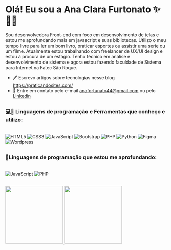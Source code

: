 # Olá! Eu sou a Ana Clara Furtonato ✨👋🏻

Sou desenvolvedora Front-end com foco em desenvolvimento de telas e estou me aprofundando mais em javascript e suas bibliotecas. Utilizo o meu tempo livre para ler um bom livro, praticar esportes ou assistir uma serie ou um filme. Atualmente estou trabalhando com freelancer de UX/UI design e estou à procura de um estágio. Tenho técnico em análise e desenvolvimento de sistema e agora estou fazendo faculdade de Sistema para Internet na Fatec São Roque.

- 🖊️ Escrevo artigos sobre tecnologias nesse blog https://praticandosites.com/
- 📧 Entre em contato pelo e-mail anafortunato44@gmail.com ou pelo <a href = "https://www.linkedin.com/in/ana-furtonato/">Linkedin</a>


##

### 💻🔧 Linguagens de programação e Ferramentas que conheço e utilizo:      
<div style="display: inline_block"><br>
    <img alt="HTML5" src="https://img.shields.io/badge/HTML5-E34F26?style=for-the-badge&logo=html5&logoColor=white" />
    <img alt="CSS3" src="https://img.shields.io/badge/CSS3-1572B6?style=for-the-badge&logo=css3&logoColor=white" />
    <img alt="JavaScript" src="https://img.shields.io/badge/JavaScript-323330?style=for-the-badge&logo=javascript&logoColor=F7DF1E" />
    <img alt="Bootstrap" src="https://img.shields.io/badge/Bootstrap-563D7C?style=for-the-badge&logo=bootstrap&logoColor=white" />
    <img alt="PHP" src="https://img.shields.io/badge/PHP-777BB4?style=for-the-badge&logo=php&logoColor=white" />
    <img alt="Python" src="https://img.shields.io/badge/Python-3776AB?style=for-the-badge&logo=python&logoColor=white" />
    <img alt="Figma" src="https://img.shields.io/badge/Figma-F24E1E?style=for-the-badge&logo=figma&logoColor=white" />
    <img alt="Wordpress" src="https://img.shields.io/badge/Wordpress-21759B?style=for-the-badge&logo=wordpress&logoColor=white" />
</div>

##
### 🔧Linguagens de programação que estou me aprofundando:   
<div style="display: inline_block"><br>
    <img alt="JavaScript" src="https://img.shields.io/badge/JavaScript-323330?style=for-the-badge&logo=javascript&logoColor=F7DF1E" />
    <img alt="PHP" src="https://img.shields.io/badge/PHP-777BB4?style=for-the-badge&logo=php&logoColor=white" />
</div>

##
<div>
  <a href="http://anafurtonato.com.br/">
  <img height="180em" src="https://github-readme-stats.vercel.app/api?username=anafurtonato&show_icons=true&theme=radical&include_all_commits=true&count_private=true"/>
  <img height="180em" src="https://github-readme-stats.vercel.app/api/top-langs/?username=anafurtonato&layout=compact&langs_count=16&theme=radical"/>
</div>


